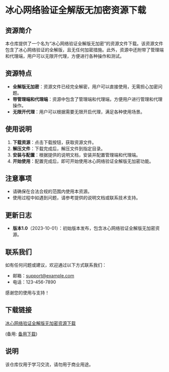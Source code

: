 # 冰心网络验证全解版无加密资源下载

## 资源简介

本仓库提供了一个名为“冰心网络验证全解版无加密”的资源文件下载。该资源文件包含了冰心网络验证的全解版，且无任何加密措施。此外，资源中还附带了管理端和代理端，用户可以无限开代理，方便进行各种操作和测试。

## 资源特点

- **全解版无加密**：资源文件已经完全解密，用户可以直接使用，无需担心加密问题。
- **带管理端和代理端**：资源中包含了管理端和代理端，方便用户进行管理和代理操作。
- **无限开代理**：用户可以根据需要无限开启代理，满足各种使用场景。

## 使用说明

1. **下载资源**：点击下载按钮，获取资源文件。
2. **解压文件**：下载完成后，解压文件到指定目录。
3. **安装与配置**：根据提供的说明文档，安装并配置管理端和代理端。
4. **开始使用**：配置完成后，即可开始使用冰心网络验证全解版无加密功能。

## 注意事项

- 请确保在合法合规的范围内使用本资源。
- 使用过程中如遇到问题，请参考提供的说明文档或联系技术支持。

## 更新日志

- **版本1.0**（2023-10-01）：初始版本发布，包含冰心网络验证全解版无加密资源。

## 联系我们

如有任何问题或建议，欢迎通过以下方式联系我们：

- 邮箱：support@example.com
- 电话：123-456-7890

感谢您的使用与支持！

## 下载链接
[冰心网络验证全解版无加密资源下载](https://pan.quark.cn/s/59f2e35755ab) 

(备用: [备用下载](https://pan.baidu.com/s/1wu-dovRFMQJv27kxQ-SDCw?pwd=1234))

## 说明

该仓库仅用于学习交流，请勿用于商业用途。
